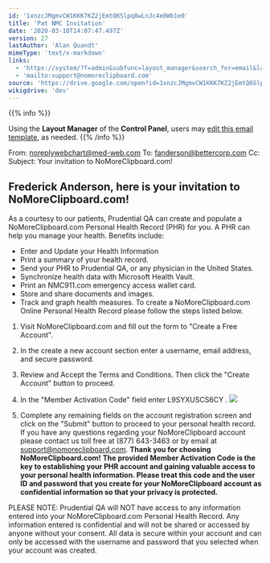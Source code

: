 ```yaml
---
id: '1xnzcJMgmvCW1KKK7KZ2jEmtQ6Slpq8wLnJc4e8Wb1e0'
title: 'Pat NMC Invitation'
date: '2020-03-10T14:07:47.497Z'
version: 27
lastAuthor: 'Alan Quandt'
mimeType: 'text/x-markdown'
links:
  - 'https://system/?f=admin&subfunc=layout_manager&search_for=email&layout_search=Go&lv_layout_manager_limit=0&opp=edit&doc_type&old_module=Email&old_name=Pat+NMC+Invitation&active=0'
  - 'mailto:support@nomoreclipboard.com'
source: 'https://drive.google.com/open?id=1xnzcJMgmvCW1KKK7KZ2jEmtQ6Slpq8wLnJc4e8Wb1e0'
wikigdrive: 'dev'
---
```





{{% info %}}

Using the **Layout Manager** of the **Control Panel**, users may [edit this email template](https://system/?f=admin&subfunc=layout_manager&search_for=email&layout_search=Go&lv_layout_manager_limit=0&opp=edit&doc_type&old_module=Email&old_name=Pat+NMC+Invitation&active=0), as needed.
{{% /info %}}



From: noreplywebchart@med-web.com
To: fanderson@bettercorp.com
Cc:
Subject: Your invitation to NoMoreClipboard.com!

## **Frederick Anderson, here is your invitation to NoMoreClipboard.com!**

As a courtesy to our patients, Prudential QA can create and populate a NoMoreClipboard.com Personal Health Record (PHR) for you. A PHR can help you manage your health. Benefits include:
* Enter and Update your Health Information
* Print a summary of your health record.
* Send your PHR to Prudential QA, or any physician in the United States.
* Synchronize health data with Microsoft Health Vault.
* Print an NMC911.com emergency access wallet card.
* Store and share documents and images.
* Track and graph health measures.
To create a NoMoreClipboard.com Online Personal Health Record please follow the steps listed below.
1. Visit NoMoreClipboard.com and fill out the form to "Create a Free Account".
2. In the create a new account section enter a username, email address, and secure password.
3. Review and Accept the Terms and Conditions. Then click the "Create Account" button to proceed.
4. In the "Member Activation Code" field enter L9SYXUSCS6CY .
   <img src="../pat-nmc-invitation.assets/916f864aede06dde73af55788aae7eb0.png" />

5. Complete any remaining fields on the account registration screen and click on the "Submit" button to proceed to your personal health record.
If you have any questions regarding your NoMoreClipboard account please contact us toll free at (877) 643-3463 or by email at [support@nomoreclipboard.com](mailto:support@nomoreclipboard.com).
**Thank you for choosing NoMoreClipboard.com!**
**The provided Member Activation Code is the key to establishing your PHR account and gaining valuable access to your personal health information. Please treat this code and the user ID and password that you create for your NoMoreClipboard account as confidential information so that your privacy is protected.**

PLEASE NOTE: Prudential QA will NOT have access to any information entered into your NoMoreClipboard.com Personal Health Record. Any information entered is confidential and will not be shared or accessed by anyone without your consent. All data is secure within your account and can only be accessed with the username and password that you selected when your account was created.
